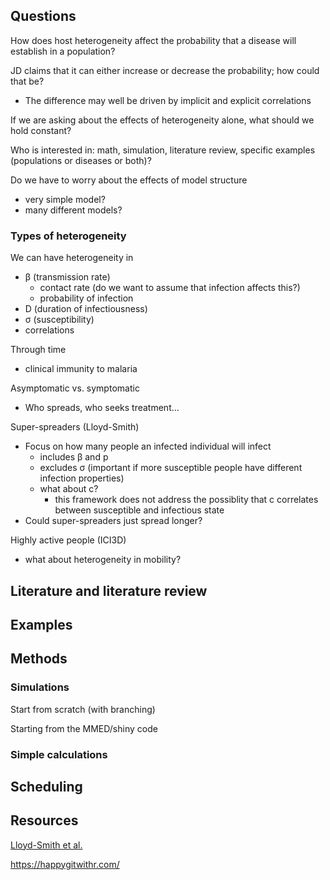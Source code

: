 
## Questions

How does host heterogeneity affect the probability that a disease will establish in a population?

JD claims that it can either increase or decrease the probability; how could that be?
* The difference may well be driven by implicit and explicit correlations

If we are asking about the effects of heterogeneity alone, what should we hold constant?

Who is interested in: math, simulation, literature review, specific examples (populations or diseases or both)?

Do we have to worry about the effects of model structure
* very simple model?
* many different models?

### Types of heterogeneity

We can have heterogeneity in
* β (transmission rate)
	* contact rate (do we want to assume that infection affects this?)
	* probability of infection
* D (duration of infectiousness)
* σ (susceptibility)
* correlations

Through time
* clinical immunity to malaria

Asymptomatic vs. symptomatic
* Who spreads, who seeks treatment…

Super-spreaders (Lloyd-Smith)
* Focus on how many people an infected individual will infect
	* includes β and p
	* excludes σ (important if more susceptible people have different infection properties)
	* what about c?
		* this framework does not address the possiblity that c correlates between susceptible and infectious state
* Could super-spreaders just spread longer?

Highly active people (ICI3D)
* what about heterogeneity in mobility?

## Literature and literature review

## Examples 

## Methods

### Simulations

Start from scratch (with branching)

Starting from the MMED/shiny code

### Simple calculations

## Scheduling

## Resources 

[Lloyd-Smith et al.](https://www.nature.com/articles/nature04153)

https://happygitwithr.com/

